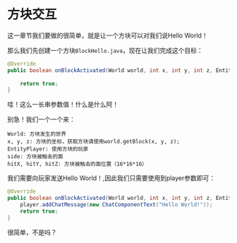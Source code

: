 # 方块交互

这一章节我们要做的很简单，就是让一个方块可以对我们说Hello World！

那么我们先创建一个方块`BlockHello.java`，现在让我们完成这个目标：

```java title="BlockHello.java"
@Override
public boolean onBlockActivated(World world, int x, int y, int z, EntityPlayer player, int side, float hitX, float hitY, float hitZ) {
    
    return true;
}
```

哇！这么一长串参数值！什么是什么阿！

别急！我们一个一个来：
```
World: 方块发生的世界
x, y, z: 方块的坐标，获取方块请使用world.getBlock(x, y, z);
EntityPlayer: 使用方块的玩家
side: 方块被触击的面
hitX, hitY, hitZ: 方块被触击的面位置（16*16*16）
```

我们需要向玩家发送Hello World！,因此我们只需要使用到player参数即可：

```java
@Override
public boolean onBlockActivated(World world, int x, int y, int z, EntityPlayer player, int side, float hitX, float hitY, float hitZ) {
    player.addChatMessage(new ChatComponentText("Hello World!"));
    return true;
}
```

很简单，不是吗？